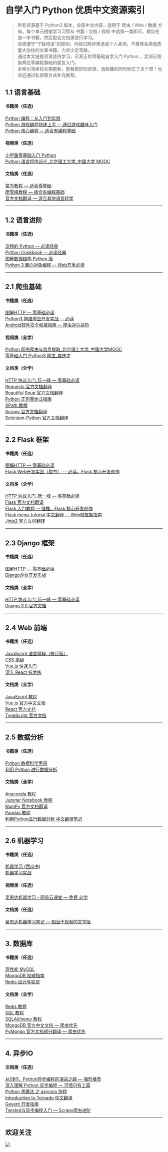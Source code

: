 # 自学入门 Python 优质中文资源索引

> 所有资源基于 Python3 版本，全部中文内容，适用于 爬虫 / Web / 数据 方向，每个单元根据学习习惯从 书籍 / 文档 / 视频 中选择一类即可，建议任选一本书籍，然后配合文档类进行学习。  
> 资源遵守“宁缺毋滥”的原则，均经过网评筛选或个人亲测，不推荐各类低质量大杂烩的文章书籍，力求少走弯路。  
> 通过本文链接资源坚持学习，可真正的零基础自学入门 Python ，实测已帮助两位零编程基础的朋友入门。  
> 本索引清单将长期更新，更替更好的资源，请收藏的同时别忘了点个赞！也欢迎通过私信等方式补充推荐。

## 1.1 语言基础

#### 书籍类（任选)
[Python 编程：从入门到实践](https://item.jd.com/11993134.html?cu=true&utm_source=kong&utm_medium=tuiguang&utm_campaign=t_1001542270_1000008160_0_1929571479&utm_term=3a5041eb2363478d977b6ce59798dcc2)  
[Python 游戏编程快速上手 -- 通过游戏趣味入门](https://item.jd.com/12202703.html?cu=true&utm_source=kong&utm_medium=tuiguang&utm_campaign=t_1001542270_1000008160_0_1929571479&utm_term=281a2ca3f6a74137b27bb9a8b171b61c)  
[Python 核心编程 -- 适合有编程基础](https://item.jd.com/10062788.html?cu=true&utm_source=kong&utm_medium=tuiguang&utm_campaign=t_1001542270_1000008160_0_1929571479&utm_term=3386f9ebe12c46ffb44e4a9c494004aa)  

#### 视频类（任选）
[小甲鱼零基础入门 Python](https://www.bilibili.com/video/av27789609)  
[Python 语言程序设计_北京理工大学_中国大学 MOOC](https://www.icourse163.org/course/BIT-268001)  

#### 文档类（任选）
[菜鸟教程 — 适合零基础](http://www.runoob.com/python3/python3-tutorial.html)  
[廖雪峰教程 — 适合有编程基础](https://www.liaoxuefeng.com/wiki/0014316089557264a6b348958f449949df42a6d3a2e542c000)  
[官方文档翻译 — 适合其他语言转学](https://yiyibooks.cn/xx/python_352/index.html)  

* * *

## 1.2 语言进阶

#### 书籍类（任选)
[流畅的 Python -- 必读经典](https://item.jd.com/12186192.html?cu=true&utm_source=kong&utm_medium=tuiguang&utm_campaign=t_1001542270_1000008160_0_1929571479&utm_term=b13a193f9b934ac5a3d91bb5b338c120)  
[Python Cookbook -- 必读经典](https://item.jd.com/11681561.html?cu=true&utm_source=kong&utm_medium=tuiguang&utm_campaign=t_1001542270_1000008160_0_1929571479&utm_term=cd8772417e5a43fd91e4ef3f69e65527)  
[图解数据结构 Python 版](https://item.jd.com/12336391.html?cu=true&utm_source=kong&utm_medium=tuiguang&utm_campaign=t_1001542270_1000008160_0_1929571479&utm_term=9464e258ce0546cba144091d8fdfb4f6)  
[Python 3 面向对象编程 -- Web开发必读](https://item.jd.com/12385123.html?cu=true&utm_source=kong&utm_medium=tuiguang&utm_campaign=t_1001542270_1000008160_0_1929571479&utm_term=78fedcb68cba49d681fa7590b62fe954)  

* * *

## 2.1 爬虫基础

#### 书籍类（任选）

[图解HTTP — 零基础必读](https://item.jd.com/1179243750.html?cu=true&utm_source=kong&utm_medium=tuiguang&utm_campaign=t_1001542270_1000008160_0_1929571479&utm_term=fd56d83454434af7953d5d0df0c2c5bf)  
[Python3 网络爬虫开发实战 -- 必读](https://item.jd.com/49825026628.html?cu=true&utm_source=kong&utm_medium=tuiguang&utm_campaign=t_1001542270_1000008160_0_1929571479&utm_term=c5522372b8fb464dbb98a26ec96aae36)  
[Android软件安全权威指南 -- 爬虫逆向进阶](https://item.jd.com/45942848920.html?cu=true&utm_source=kong&utm_medium=tuiguang&utm_campaign=t_1001542270_1000008160_0_1929571479&utm_term=7e35b89bfe3f41189ecb222c7f111a50)  

#### 视频类（全学）
[Python 网络爬虫与信息提取_北京理工大学_中国大学MOOC](https://www.icourse163.org/course/BIT-1001870001)  
[零基础入门 Python3 爬虫_崔庆才](https://edu.hellobi.com/course/157)

#### 文档类（全学）
[HTTP 协议入门_阮一峰 — 零基础必读](http://www.ruanyifeng.com/blog/2016/08/http.html)  
[Requests 官方文档翻译](http://docs.python-requests.org/zh_CN/latest/user/quickstart.html)  
[Beautiful Soup 官方文档翻译](https://beautifulsoup.readthedocs.io/zh_CN/latest/)  
[Python 正则表达式指南](https://www.cnblogs.com/huxi/archive/2010/07/04/1771073.html)  
[XPath 教程](http://www.w3school.com.cn/xpath/index.asp)  
[Scrapy 官方文档翻译](https://scrapy-chs.readthedocs.io/zh_CN/1.0/intro/install.html)  
[Selenium-Python 官方文档翻译](https://selenium-python-zh.readthedocs.io/en/latest/index.html)

* * *

## 2.2 Flask 框架

#### 书籍类（任选）
[图解HTTP — 零基础必读](https://item.jd.com/1179243750.html?cu=true&utm_source=kong&utm_medium=tuiguang&utm_campaign=t_1001542270_1000008160_0_1929571479&utm_term=fd56d83454434af7953d5d0df0c2c5bf)  
[Flask Web开发实战（狼书） -- 必读，Flask 核心开发创作](https://item.jd.com/32885183767.html?cu=true&utm_source=kong&utm_medium=tuiguang&utm_campaign=t_1001542270_1000008160_0_1929571479&utm_term=f286c6172dbd4b02b2e1ce1725e7fddd)  

#### 文档类（全学）
[HTTP 协议入门_阮一峰 — 零基础必读](http://www.ruanyifeng.com/blog/2016/08/http.html)  
[Flask 官方文档翻译](http://docs.jinkan.org/docs/flask/)  
[Flask 入门教程 -- 强推，Flask 核心开发创作](http://helloflask.com/tutorial/)  
[Flask mega-tutorial 中文翻译 — Web微框架指南](http://www.pythondoc.com/flask-mega-tutorial/)   
[Jinja2 官方文档翻译](http://docs.jinkan.org/docs/jinja2/)  

* * *

## 2.3 Django 框架

#### 书籍类（任选）
[图解HTTP — 零基础必读](https://item.jd.com/1179243750.html?cu=true&utm_source=kong&utm_medium=tuiguang&utm_campaign=t_1001542270_1000008160_0_1929571479&utm_term=fd56d83454434af7953d5d0df0c2c5bf)  
[Django企业开发实战](https://item.jd.com/12537842.html?cu=true&utm_source=kong&utm_medium=tuiguang&utm_campaign=t_1001542270_1000008160_0_1929571479&utm_term=e74f4a006d274bfd9ff0a039609208c9)  

#### 文档类（全学）
[HTTP 协议入门_阮一峰 — 零基础必读](http://www.ruanyifeng.com/blog/2016/08/http.html)  
[Django 3.0 官方文档](https://docs.djangoproject.com/zh-hans/3.0/)  

* * *

## 2.4 Web 前端

#### 书籍类（任选）
[JavaScript 语言精粹（修订版）](https://item.jd.com/11090963.html?cu=true&utm_source=kong&utm_medium=tuiguang&utm_campaign=t_1001542270_1000008160_0_1929571479&utm_term=805b7ab7e7a4406e97af470023f41dd5)  
[CSS 揭秘](https://item.jd.com/49883132371.html?cu=true&utm_source=kong&utm_medium=tuiguang&utm_campaign=t_1001542270_1000008160_0_1929571479&utm_term=518dad27c6e24318be217ac6391b7a74)  
[Vue.js 快速入门](https://item.jd.com/12517946.html?cu=true&utm_source=kong&utm_medium=tuiguang&utm_campaign=t_1001542270_1000008160_0_1929571479&utm_term=a6ed70c74a5949c28719ee3c824e387e)  
[深入 React 技术栈](https://item.jd.com/12068636.html?cu=true&utm_source=kong&utm_medium=tuiguang&utm_campaign=t_1001542270_1000008160_0_1929571479&utm_term=8bee6545d5b644309bcfe96fd755c41d)  

#### 文档类（全学）
[JavaScript 教程](http://www.w3school.com.cn/js/index.asp)  
[Vue.js 官方中文文档](https://cn.vuejs.org/v2/guide/index.html)  
[React 官方文档](https://www.reactjscn.com/docs/hello-world.html)  
[TypeScript 官方文档](https://www.tslang.cn/docs/home.html)  

* * *

## 2.5 数据分析

#### 书籍类（任选）
[Python 数据科学手册](https://item.jd.com/29428299573.html?cu=true&utm_source=kong&utm_medium=tuiguang&utm_campaign=t_1001542270_1000008160_0_1929571479&utm_term=81d3ab8edd92497c9f654e9207e75dff)   
[利用 Python 进行数据分析](https://item.jd.com/12398725.html?cu=true&utm_source=kong&utm_medium=tuiguang&utm_campaign=t_1001542270_1000008160_0_1929571479&utm_term=f0e26ff1309a432a8bec157e32638e09)  

#### 文档类（全学）
[Anaconda 教程](https://www.jianshu.com/p/62f155eb6ac5)  
[Jupyter Notebook 教程](https://blog.csdn.net/DataCastle/article/details/78890469)  
[NumPy 官方文档翻译](https://www.numpy.org.cn/)  
[Pandas 教程](https://www.yiibai.com/pandas/python_pandas_environment_setup.html)   
[利用Python进行数据分析 中文翻译笔记](https://github.com/BrambleXu/pydata-notebook?utm_medium=social&utm_source=qq)  

* * *

## 2.6 机器学习

#### 书籍类（任选）
[机器学习 (西瓜书)](https://item.jd.com/11867803.html?cu=true&utm_source=kong&utm_medium=tuiguang&utm_campaign=t_1001542270_1000008160_0_1929571479&utm_term=2f2a53c477cd4c2f84a3a2cf70a222f6)  
[机器学习实战](https://item.jd.com/12128543.html?cu=true&utm_source=kong&utm_medium=tuiguang&utm_campaign=t_1001542270_1000008160_0_1929571479&utm_term=c4343287898b4740b16ab2f5f60edbb2)  

#### 视频类（任选）
[吴恩达机器学习 \- 网易云课堂 — 免费 必学](https://study.163.com/course/courseMain.htm?courseId=1004570029)  

#### 文档类（任选）
[吴恩达机器学习笔记 — 相当于视频的文字版](https://github.com/fengdu78/Coursera-ML-AndrewNg-Notes)  

* * *

## 3\. 数据库

#### 书籍类（任选）
[高性能 MySQL](https://item.jd.com/11220393.html?cu=true&utm_source=kong&utm_medium=tuiguang&utm_campaign=t_1001542270_1000008160_0_1929571479&utm_term=da846dfe1fa14db6a18bf1bed15e3869)  
[MongoDB 权威指南](https://item.jd.com/11384782.html?cu=true&utm_source=kong&utm_medium=tuiguang&utm_campaign=t_1001542270_1000008160_0_1929571479&utm_term=0c7bacdc0b25430eb1a1ae9c486f3f15)  
[Redis 设计与实现](https://item.jd.com/11486101.html?cu=true&utm_source=kong&utm_medium=tuiguang&utm_campaign=t_1001542270_1000008160_0_1929571479&utm_term=940b141ea7bb4374a4eba79f6dee4d07)  

#### 文档类（全学）
[Redis 教程](http://www.runoob.com/redis/redis-tutorial.html)  
[SQL 教程](http://www.w3school.com.cn/sql/index.asp)  
[SQLAlchemy 教程](https://www.jianshu.com/p/0ad18fdd7eed)  
[MongoDB 官方中文文档 — 爬虫优先](http://www.mongoing.com/docs/)  
[PyMongo 官方文档部分翻译 — 爬虫优先](https://www.cnblogs.com/zhouxuchen/p/5544227.html)  

* * *

## 4\. 异步IO

#### 文档类（任选）  
[从0到1，Python异步编程的演进之路 — 强烈推荐](https://zhuanlan.zhihu.com/p/25228075)  
[深入理解 Python 异步编程 — 可惜只有上篇](http://python.jobbole.com/88291/)  
[Python 黑魔法 之 asyncio 协程](https://www.jianshu.com/p/b5e347b3a17c)  
[Introduction to Tornado 中文翻译](http://demo.pythoner.com/itt2zh/index.html)  
[Gevent 开发指南](https://blog.csdn.net/u010159842/article/details/56480219)  
[Twisted与异步编程入门 — Scrapy爬虫进阶](https://likebeta.gitbooks.io/twisted-intro-cn/content/zh/)  

* * * 


## 欢迎关注

![](http://static.zkqiang.cn/images/20191019181436.JPG-slim)

